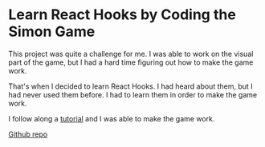 # Learn React Hooks by Coding the Simon Game

This project was quite a challenge for me. I was able to work on the visual part of the game, but I had a hard time figuring out how to make the game work.

That's when I decided to learn React Hooks. I had heard about them, but I had never used them before. I had to learn them in order to make the game work.

I follow along a [tutorial](https://www.youtube.com/watch?v=QoA_qDW5FyQ) and I was able to make the game work.

[Github repo](https://www.youtube.com/redirect?event=video_description&redir_token=QUFFLUhqbXRUY0tfejZDcmFrdFFKaHMzbXFuWGF6M3hfZ3xBQ3Jtc0trWHJoZzVtUXZva1g1WTAzeUtDZmZidW1KOHdoMkNaazF6NnhDV29MVUgzcVNZdXAxUTBzZkhSaHdQUlpPM3poWlVZTHk0X2tKWF84cVhoSkNJdV9QdFlQRlltc0tLSnhzaklpZzd4YTIxY1lsWWtCQQ&q=https%3A%2F%2Fgithub.com%2FAlejoG10%2Freact-simon-game-yt&v=QoA_qDW5FyQ)
